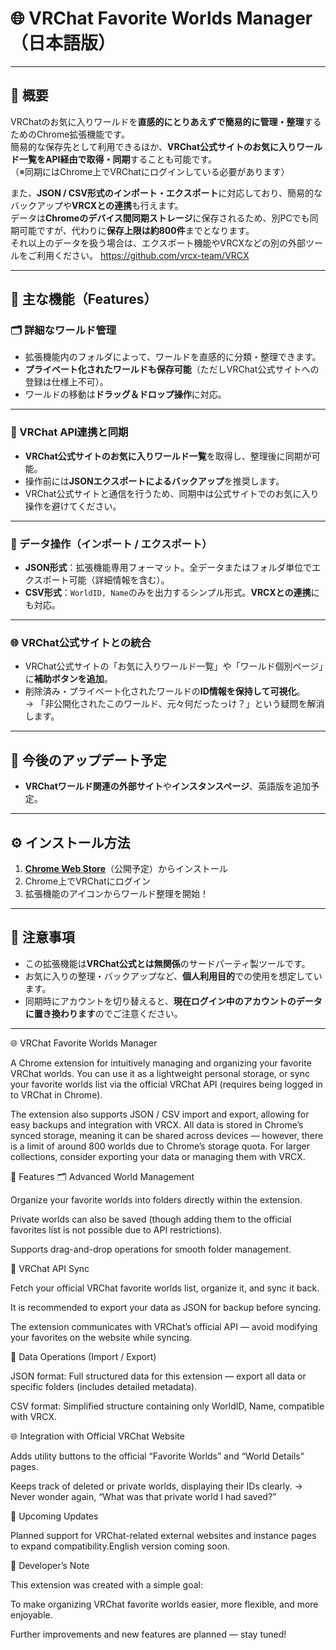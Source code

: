 # 🌐 VRChat Favorite Worlds Manager（日本語版）

---

## 🧩 概要

VRChatのお気に入りワールドを**直感的にとりあえずで簡易的に管理・整理**するためのChrome拡張機能です。  
簡易的な保存先として利用できるほか、**VRChat公式サイトのお気に入りワールド一覧をAPI経由で取得・同期**することも可能です。  
（※同期にはChrome上でVRChatにログインしている必要があります）

また、**JSON / CSV形式のインポート・エクスポート**に対応しており、簡易的なバックアップや**VRCXとの連携**も行えます。  
データは**Chromeのデバイス間同期ストレージ**に保存されるため、別PCでも同期可能ですが、代わりに**保存上限は約800件**までとなります。  
それ以上のデータを扱う場合は、エクスポート機能やVRCXなどの別の外部ツールをご利用ください。
https://github.com/vrcx-team/VRCX

---

## 🌟 主な機能（Features）

### 🗂 詳細なワールド管理
- 拡張機能内のフォルダによって、ワールドを直感的に分類・整理できます。  
- **プライベート化されたワールドも保存可能**（ただしVRChat公式サイトへの登録は仕様上不可）。  
- ワールドの移動は**ドラッグ＆ドロップ操作**に対応。

---

### 🔁 VRChat API連携と同期
- **VRChat公式サイトのお気に入りワールド一覧**を取得し、整理後に同期が可能。  
- 操作前には**JSONエクスポートによるバックアップ**を推奨します。  
- VRChat公式サイトと通信を行うため、同期中は公式サイトでのお気に入り操作を避けてください。

---

### 💾 データ操作（インポート / エクスポート）
- **JSON形式**：拡張機能専用フォーマット。全データまたはフォルダ単位でエクスポート可能（詳細情報を含む）。  
- **CSV形式**：`WorldID, Name`のみを出力するシンプル形式。**VRCXとの連携**にも対応。

---

### 🌐 VRChat公式サイトとの統合
- VRChat公式サイトの「お気に入りワールド一覧」や「ワールド個別ページ」に**補助ボタンを追加**。  
- 削除済み・プライベート化されたワールドの**ID情報を保持して可視化**。  
  → 「非公開化されたこのワールド、元々何だったっけ？」という疑問を解消します。

---

## 🚀 今後のアップデート予定
- **VRChatワールド関連の外部サイト**や**インスタンスページ**、英語版を追加予定。

---

## ⚙️ インストール方法
1. **[Chrome Web Store](#)**（公開予定）からインストール  
2. Chrome上でVRChatにログイン  
3. 拡張機能のアイコンからワールド整理を開始！

---

## 🧠 注意事項
- この拡張機能は**VRChat公式とは無関係**のサードパーティ製ツールです。  
- お気に入りの整理・バックアップなど、**個人利用目的**での使用を想定しています。  
- 同期時にアカウントを切り替えると、**現在ログイン中のアカウントのデータに置き換わります**のでご注意ください。

---

🌐 VRChat Favorite Worlds Manager

A Chrome extension for intuitively managing and organizing your favorite VRChat worlds.
You can use it as a lightweight personal storage, or sync your favorite worlds list via the official VRChat API (requires being logged in to VRChat in Chrome).

The extension also supports JSON / CSV import and export, allowing for easy backups and integration with VRCX.
All data is stored in Chrome’s synced storage, meaning it can be shared across devices —
however, there is a limit of around 800 worlds due to Chrome’s storage quota.
For larger collections, consider exporting your data or managing them with VRCX.

🌟 Features
🗂 Advanced World Management

Organize your favorite worlds into folders directly within the extension.

Private worlds can also be saved (though adding them to the official favorites list is not possible due to API restrictions).

Supports drag-and-drop operations for smooth folder management.

🔁 VRChat API Sync

Fetch your official VRChat favorite worlds list, organize it, and sync it back.

It is recommended to export your data as JSON for backup before syncing.

The extension communicates with VRChat’s official API — avoid modifying your favorites on the website while syncing.

💾 Data Operations (Import / Export)

JSON format: Full structured data for this extension — export all data or specific folders (includes detailed metadata).

CSV format: Simplified structure containing only WorldID, Name, compatible with VRCX.

🌐 Integration with Official VRChat Website

Adds utility buttons to the official “Favorite Worlds” and “World Details” pages.

Keeps track of deleted or private worlds, displaying their IDs clearly.
→ Never wonder again, “What was that private world I had saved?”

🚀 Upcoming Updates

Planned support for VRChat-related external websites and instance pages to expand compatibility.English version coming soon.

🧩 Developer’s Note

This extension was created with a simple goal:

To make organizing VRChat favorite worlds easier, more flexible, and more enjoyable.

Further improvements and new features are planned — stay tuned!
